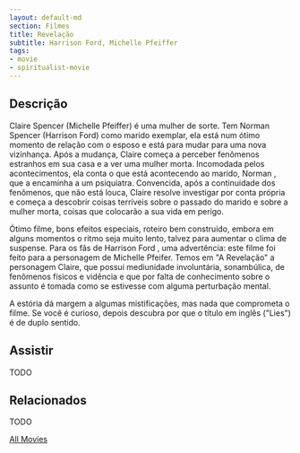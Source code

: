 ```yaml
---
layout: default-md
section: Filmes
title: Revelação
subtitle: Harrison Ford, Michelle Pfeiffer
tags: 
- movie
- spiritualist-movie
---
```


## Descrição
Claire  Spencer (Michelle Pfeiffer) é uma mulher de sorte. Tem Norman Spencer (Harrison Ford) como marido exemplar, ela está num ótimo momento de relação com o esposo e está para mudar para uma nova vizinhança. Após a mudança, Claire  começa a perceber fenômenos estranhos em sua casa e a ver uma mulher morta. Incomodada pelos acontecimentos, ela conta o que está acontecendo ao marido, Norman , que a encaminha a um psiquiatra. Convencida, após a continuidade dos fenômenos, que não está louca, Claire resolve investigar por conta própria e começa a descobrir coisas terríveis sobre o passado do marido e sobre a mulher morta, coisas que colocarão a sua vida em perigo.

Ótimo filme, bons efeitos especiais, roteiro bem construído, embora em alguns momentos o ritmo seja muito lento, talvez para aumentar o clima de suspense. Para os fãs de Harrison Ford , uma advertência: este filme foi feito para a personagem de Michelle Pfeifer.  Temos em "A Revelação" a personagem Claire, que possui mediunidade involuntária, sonambúlica, de fenômenos físicos e vidência e que por falta de conhecimento sobre o assunto é tomada como se estivesse com alguma perturbação mental.

A estória dá margem a algumas mistificações, mas nada que comprometa o filme. Se você é curioso, depois descubra por que o título em inglês ("Lies") é de duplo sentido.

## Assistir
TODO

## Relacionados
TODO


<a href="/movies" class="button">All Movies</a>